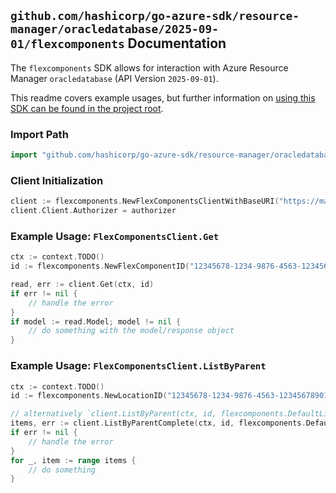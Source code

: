 
## `github.com/hashicorp/go-azure-sdk/resource-manager/oracledatabase/2025-09-01/flexcomponents` Documentation

The `flexcomponents` SDK allows for interaction with Azure Resource Manager `oracledatabase` (API Version `2025-09-01`).

This readme covers example usages, but further information on [using this SDK can be found in the project root](https://github.com/hashicorp/go-azure-sdk/tree/main/docs).

### Import Path

```go
import "github.com/hashicorp/go-azure-sdk/resource-manager/oracledatabase/2025-09-01/flexcomponents"
```


### Client Initialization

```go
client := flexcomponents.NewFlexComponentsClientWithBaseURI("https://management.azure.com")
client.Client.Authorizer = authorizer
```


### Example Usage: `FlexComponentsClient.Get`

```go
ctx := context.TODO()
id := flexcomponents.NewFlexComponentID("12345678-1234-9876-4563-123456789012", "locationName", "flexComponentName")

read, err := client.Get(ctx, id)
if err != nil {
	// handle the error
}
if model := read.Model; model != nil {
	// do something with the model/response object
}
```


### Example Usage: `FlexComponentsClient.ListByParent`

```go
ctx := context.TODO()
id := flexcomponents.NewLocationID("12345678-1234-9876-4563-123456789012", "locationName")

// alternatively `client.ListByParent(ctx, id, flexcomponents.DefaultListByParentOperationOptions())` can be used to do batched pagination
items, err := client.ListByParentComplete(ctx, id, flexcomponents.DefaultListByParentOperationOptions())
if err != nil {
	// handle the error
}
for _, item := range items {
	// do something
}
```
